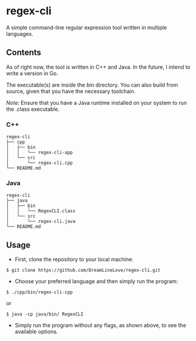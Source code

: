 # regex-cli
A simple command-line regular expression tool written in multiple languages.

## Contents
As of right now, the tool is written in C++ and Java.
In the future, I intend to write a version in Go.

The executable(s) are inside the *bin* directory. You can also build from source, given that you have the necessary toolchain. 

*Note:* Ensure that you have a Java runtime installed on your system to run the .class executable.

### C++
```
regex-cli
├── cpp
│   ├── bin
│   │   └── regex-cli-app
│   └── src
│       └── regex-cli.cpp
└── README.md
```

### Java
```
regex-cli
├── java
│   ├── bin
│   │   └── RegexCLI.class
│   └── src
│       └── regex-cli.java
└── README.md
```

## Usage

- First, clone the repository to your local machine:
```
$ git clone https://github.com/DreamLineLove/regex-cli.git
```
- Choose your preferred language and then simply run the program:
```
$ ./cpp/bin/regex-cli-cpp
```
or
```
$ java -cp java/bin/ RegexCLI
```
- Simply run the program without any flags, as shown above, to see the available options.
